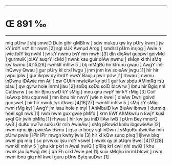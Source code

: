 ___
# Œ 891 ‰
---
miq pUrw ] shj smwiD Duin gihr gMBIrw ] sdw mukqu qw ky pUry kwm ]
jw kY irdY vsY hir nwm ]2] sgl sUK Awnµd Arog ] smdrsI pUrn
inrjog ] Awie n jwie folY kq nwhI ] jw kY nwmu bsY mn mwhI ]3] dIn
dieAwl guopwl goivMd ] gurmuiK jpIAY auqrY icMd ] nwnk kau guir dIAw
nwmu ] sMqn kI thl sMq kw kwmu ]4]15]26] rwmklI mhlw 5 ] bIj
mMqRü hir kIrqnu gwau ] AwgY imlI inQwvy Qwau ] gur pUry kI crxI lwgu ]
jnm jnm kw soieAw jwgu ]1] hir hir jwpu jplw ] gur ikrpw qy ihrdY
vwsY Baujlu pwir prlw ]1] rhwau ] nwmu inDwnu iDAwie mn Atl ] qw
CUtih mwieAw ky ptl ] gur kw sbdu AMimRq rsu pIau ] qw qyrw hoie
inrml jIau ]2] soDq soDq soiD bIcwrw ] ibnu hir Bgiq nhI Cutkwrw
] so hir Bjnu swD kY sMig ] mnu qnu rwpY hir kY rMig ]3] Coif isAwxp
bhu cqurweI ] mn ibnu hir nwvY jwie n kweI ] dieAw DwrI goivd guosweI
] hir hir nwnk tyk itkweI ]4]16]27] rwmklI mhlw 5 ] sMq kY
sMig rwm rMg kyl ] AwgY jm isau hoie n myl ] AhMbuiD kw BieAw ibnws
] durmiq hoeI sglI nws ]1] rwm nwm gux gwie pMifq ] krm kWf
AhMkwru n kwjY kusl syqI Gir jwih pMifq ]1] rhwau ] hir kw jsu iniD
lIAw lwB ] pUrn Bey mnorQ swB ] duKu nwTw suKu Gr mih AwieAw ] sMq
pRswid kmlu ibgswieAw ]2] nwm rqnu ijin pwieAw dwnu ] iqsu jn hoey
sgl inDwn ] sMqoKu AwieAw min pUrw pwie ] iPir iPir mwgn kwhy jwie
]3] hir kI kQw sunq pivq ] ijhvw bkq pweI giq miq ] so prvwxu
ijsu irdY vsweI ] nwnk qy jn aUqm BweI ]4]17]28] rwmklI mhlw 5
] ghu kir pkrI n AweI hwiQ ] pRIiq krI cwlI nhI swiQ ] khu nwnk
jau iqAwig deI ] qb Eh crxI Awie peI ]1] suix sMqhu inrml bIcwr
] rwm nwm ibnu giq nhI kweI guru pUrw Bytq auDwr ]1]
####
